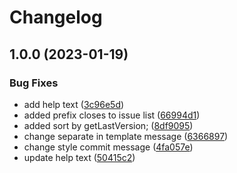 # Changelog

## 1.0.0 (2023-01-19)


### Bug Fixes

* add help text ([3c96e5d](https://github.com/darmshot/vd/commit/3c96e5df5742a5e323a88e9995e09c46fbf13f8d))
* added prefix closes to issue list ([66994d1](https://github.com/darmshot/vd/commit/66994d15dae881ac1305563e1df16ed71557bd39))
* added sort by getLastVersion; ([8df9095](https://github.com/darmshot/vd/commit/8df90953f8ee77e7a55b89a191e53841d839d5ac))
* change separate in template message ([6366897](https://github.com/darmshot/vd/commit/6366897629d9dbe01b7572cd9cbad9e90f6cfbd6))
* change style commit message ([4fa057e](https://github.com/darmshot/vd/commit/4fa057e3e37825b6db41a548c11c7d3ed0ca82e7))
* update help text ([50415c2](https://github.com/darmshot/vd/commit/50415c232cffe915c97127fbc562c680ce3d16ef))
